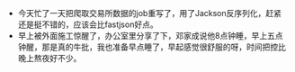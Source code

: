 - 今天忙了一天把爬取交易所数据的job重写了，用了Jackson反序列化，赶紧还是挺不错的，应该会比fastjson好点。
- 早上被外面施工惊醒了，办公室里分享了下，邓家成说他8点钟睡，早上五点钟醒，那是真的牛批，我也准备早点睡了，早起感觉很舒服的呀，时间把控比晚上熬夜好不少。